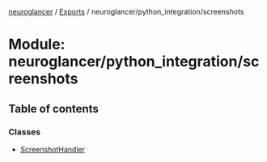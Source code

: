 [neuroglancer](../README.md) / [Exports](../modules.md) / neuroglancer/python\_integration/screenshots

# Module: neuroglancer/python\_integration/screenshots

## Table of contents

### Classes

- [ScreenshotHandler](../classes/neuroglancer_python_integration_screenshots.ScreenshotHandler.md)

